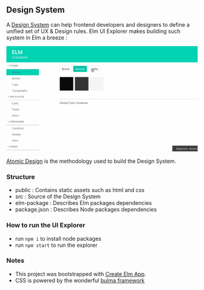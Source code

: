 ## Design System

A [Design System](https://airbnb.design/building-a-visual-language/) can help frontend developers and designers to define a unified set of UX & Design rules.
Elm UI Explorer makes building such system in Elm a breeze :


<center>
<img src="design-system-explorer.gif" width="600" />
</center>

[Atomic Design](http://bradfrost.com/blog/post/atomic-web-design/) is the methodology used to build the Design System.


### Structure

- public : Contains static assets such as html and css
- src : Source of the Design System
- elm-package : Describes Elm packages dependencies
- package.json : Describes Node packages dependencies


### How to run the UI Explorer

- run ```npm i``` to install node packages
- run ```npm start``` to run the explorer

### Notes

- This project was bootstrapped with [Create Elm App](https://github.com/halfzebra/create-elm-app).
- CSS is powered by the wonderful [bulma framework](http://bulma.io/)
